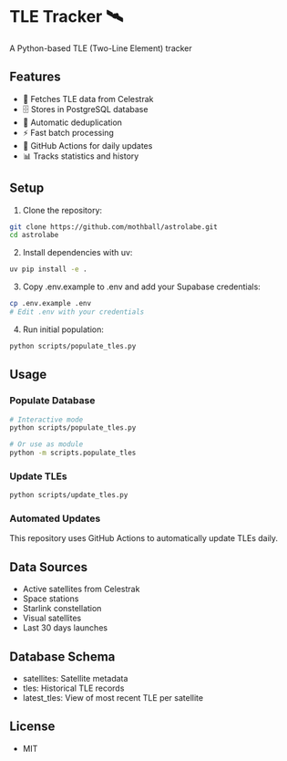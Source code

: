 # TLE Tracker 🛰️

A Python-based TLE (Two-Line Element) tracker

## Features

- 📡 Fetches TLE data from Celestrak
- 🗄️ Stores in PostgreSQL database
- 🔄 Automatic deduplication
- ⚡ Fast batch processing
- 🤖 GitHub Actions for daily updates
- 📊 Tracks statistics and history

## Setup

1. Clone the repository:
```bash
git clone https://github.com/mothball/astrolabe.git
cd astrolabe
```

2. Install dependencies with uv:
```bash
uv pip install -e .
```

3. Copy .env.example to .env and add your Supabase credentials:
```bash
cp .env.example .env
# Edit .env with your credentials
```

4. Run initial population:
```bash
python scripts/populate_tles.py
```

## Usage

### Populate Database
```bash
# Interactive mode
python scripts/populate_tles.py

# Or use as module
python -m scripts.populate_tles
```

### Update TLEs
```bash
python scripts/update_tles.py
```

### Automated Updates
This repository uses GitHub Actions to automatically update TLEs daily.

## Data Sources

- Active satellites from Celestrak
- Space stations
- Starlink constellation
- Visual satellites
- Last 30 days launches

## Database Schema

- satellites: Satellite metadata
- tles: Historical TLE records
- latest_tles: View of most recent TLE per satellite

## License

- MIT
